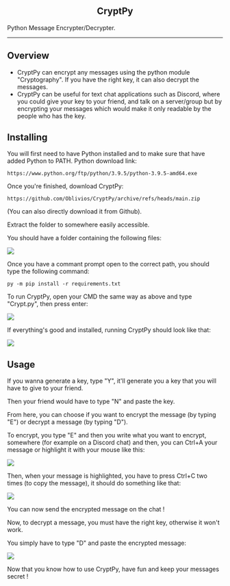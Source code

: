 <h2 align="center">
		CryptPy
</h2>
<p> Python Message Encrypter/Decrypter. </p>

---

## Overview

- CryptPy can encrypt any messages using the python module "Cryptography". If you have the right key, it can also decrypt the messages.
- CryptPy can be useful for text chat applications such as Discord, where you could give your key to your friend, and talk on a server/group but by encrypting your messages which would make it only readable by the people who has the key.

## Installing

You will first need to have Python installed and to make sure that have added Python to PATH.
Python download link:

`https://www.python.org/ftp/python/3.9.5/python-3.9.5-amd64.exe`

Once you're finished, download CryptPy:

`https://github.com/Oblivios/CryptPy/archive/refs/heads/main.zip`

(You can also directly download it from Github).

Extract the folder to somewhere easily accessible.

You should have a folder containing the following files:

<img src="https://gyazo.com/563bdf53bf0bfa2792bb7aebf7910eb1.png">

Once you have a commant prompt open to the correct path, you should type the following command:

`py -m pip install -r requirements.txt`

To run CryptPy, open your CMD the same way as above and type "Crypt.py", then press enter:

<img src="https://gyazo.com/4de4b644cc1a21397f242a589365b6bd.gif">

If everything's good and installed, running CryptPy should look like that:

<img src="https://gyazo.com/ca088ef9a7a462b9ff8481c9c4634144.png">

## Usage

If you wanna generate a key, type "Y", it'll generate you a key that you will have to give to your friend.

Then your friend would have to type "N" and paste the key.

From here, you can choose if you want to encrypt the message (by typing "E") or decrypt a message (by typing "D").

To encrypt, you type "E" and then you write what you want to encrypt, somewhere (for example on a Discord chat) and then, you can Ctrl+A your message or highlight it with your mouse like this:

<img src="https://gyazo.com/312a0a51af1fd1e03babf09b24d05961.gif">

Then, when your message is highlighted, you have to press Ctrl+C two times (to copy the message), it should do something like that:

<img src="https://gyazo.com/f8da797901179ccaf0c8d9e0f1cbe2a4.gif">

You can now send the encrypted message on the chat !

Now, to decrypt a message, you must have the right key, otherwise it won't work.

You simply have to type "D" and paste the encrypted message:

<img src="https://gyazo.com/0455d23d02045a9172190f6750010919.gif">

Now that you know how to use CryptPy, have fun and keep your messages secret !
